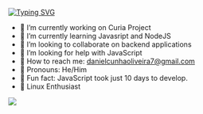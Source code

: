 [![Typing SVG](https://readme-typing-svg.herokuapp.com?size=24&color=0007F7&width=404&lines=%3C+Hello%2C+I'm+Daniel+%2F%3E)](https://git.io/typing-svg)



- 🔹 I’m currently working on Curia Project
- 🔹 I’m currently learning Javasript and NodeJS
- 🔹 I’m looking to collaborate on backend applications
- 🔹 I’m looking for help with JavaScript
- 🔹 How to reach me: danielcunhaoliveira7@gmail.com
- 🔹 Pronouns: He/Him
- 🔹 Fun fact: JavaScript took just 10 days to develop.
- 🐧 Linux Enthusiast


![](https://komarev.com/ghpvc/?username=dangrunger&color=blue)

